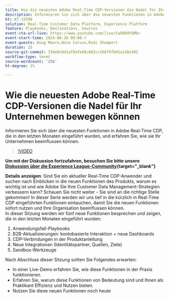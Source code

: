 ```yaml
---
title: Wie die neuesten Adobe Real-Time CDP-Versionen die Nadel für Ihr Unternehmen bewegen können
description: Informieren Sie sich über die neuesten Funktionen in Adobe Real-Time CDP, die in den letzten Monaten eingeführt wurden, und erfahren Sie, wie sie Ihr Unternehmen beeinflussen können.
kt: KT-15598
solution: Real-Time Customer Data Platform, Experience Platform
feature: Playbooks, Destinations, Sources
event-cta-url-live: https://www.youtube.com/live/Cw5004YGMbc
event-start-time: 2024-06-26 09:00-7
event-guests: Doug Moore,Nina Caruso,Rudi Shumpert
duration: 25
source-git-commit: 33de0c8d1af0afe68c602cc566f9fb91a148a302
workflow-type: tm+mt
source-wordcount: '256'
ht-degree: 1%

---
```


# Wie die neuesten Adobe Real-Time CDP-Versionen die Nadel für Ihr Unternehmen bewegen können

Informieren Sie sich über die neuesten Funktionen in Adobe Real-Time CDP, die in den letzten Monaten eingeführt wurden, und erfahren Sie, wie sie Ihr Unternehmen beeinflussen können.

>[!VIDEO](https://video.tv.adobe.com/v/331788/?quality=12&learn=on)

**Um mit der Diskussion fortzufahren, besuchen Sie bitte unsere [Diskussion über die Experience League-Community](https://experienceleaguecommunities.adobe.com/t5/real-time-customer-data-platform/experience-league-live-post-session-discussion-how-the-latest/m-p/685150#M67){target="_blank"}**

**Details anzeigen**: Sind Sie ein aktueller Real-Time CDP-Anwender und suchen nach Einblicken in die neuen Funktionen des Produkts, warum es wichtig ist und wie Adobe Sie Ihre Customer Data Management-Strategien verbessern kann? Schauen Sie nicht weiter - Sie sind an die richtige Stelle gekommen! In dieser Serie werden wir uns tief in die kürzlich in Real-Time CDP eingeführten Funktionen eintauchen, damit Sie die neuen Funktionen sofort nutzen und Ihre Organisation beeinflussen können.\
In dieser Sitzung werden wir fünf neue Funktionen besprechen und zeigen, die in den letzten Monaten eingeführt wurden:

1. Anwendungsfall-Playbooks
1. B2B-Aktualisierungen: kontobasierte Interaktion + neue Dashboards
1. CDP-Verbindungen in der Produktanleitung
1. Neue Integrationen (Identitätspartner, Quellen, Ziele)
1. Sandbox-Werkzeuge

Nach Abschluss dieser Sitzung sollten Sie Folgendes erwarten:

* In einer Live-Demo erfahren Sie, wie diese Funktionen in der Praxis funktionieren.
* Erfahren Sie, warum diese Funktionen von Bedeutung sind und Ihnen als Praktikant Effizienz und Nutzen bieten.
* Nutzen Sie diese neuen Funktionen noch heute

